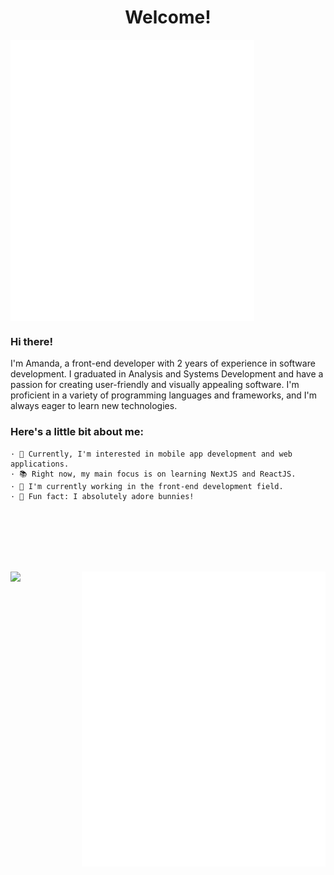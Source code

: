 <h1 align="center">Welcome!</h1>

<div style="display: flex; flex-direction: column;">
<div width="40%">
<img width="390" align="left" src="./metrics/metrics.svg"> 
</div>
</div>
<div width="390">
<h3>Hi there!</h3>
I'm Amanda, a front-end developer with 2 years of experience in software development. I graduated in Analysis and Systems Development and have a passion for creating user-friendly and visually appealing software. I'm proficient in a variety of programming languages and frameworks, and I'm always eager to learn new technologies.

<br>

<h3>Here's a little bit about me:</h3>

    · 📍 Currently, I'm interested in mobile app development and web applications. 
    · 📚 Right now, my main focus is on learning NextJS and ReactJS.
    · 💼 I'm currently working in the front-end development field.
    · 🐰 Fun fact: I absolutely adore bunnies!

</div>
</div>

<br> <br> <br> <br> <br>

<div>
<img align="left" src="https://media.giphy.com/media/VKWax7JlQsily/giphy.gif">

<img align="right" width="390" src="./metrics/about-me.svg">
